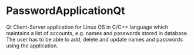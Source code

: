 # PasswordApplicationQt
Qt Client-Server application for Linux OS in C/C++ language which maintains a list of accounts, e.g. names and passwords stored in database. The user has to be able to add, delete and update names and passwords using the application. 
